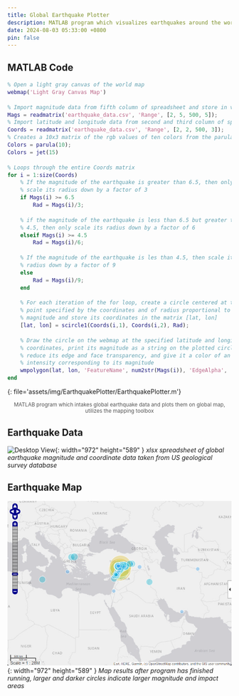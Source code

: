 ```yaml
---
title: Global Earthquake Plotter
description: MATLAB program which visualizes earthquakes around the world in a given time period.
date: 2024-08-03 05:33:00 +0800
pin: false
---
```


## MATLAB Code

```matlab
% Open a light gray canvas of the world map
webmap('Light Gray Canvas Map')

% Import magnitude data from fifth column of spreadsheet and store in variable the Mags
Mags = readmatrix('earthquake_data.csv', 'Range', [2, 5, 500, 5]);
% Import latitude and longitude data from second and third column of spreadsheet and store in the variable Coords
Coords = readmatrix('earthquake_data.csv', 'Range', [2, 2, 500, 3]);
% Creates a 10x3 matrix of the rgb values of ten colors from the parula colormap and stores it in the variable Colors
Colors = parula(10);
Colors = jet(15)

% Loops through the entire Coords matrix
for i = 1:size(Coords)
    % If the magnitude of the earthquake is greater than 6.5, then only
    % scale its radius down by a factor of 3
    if Mags(i) >= 6.5
        Rad = Mags(i)/3;

    % if the magnitude of the earthquake is less than 6.5 but greater than
    % 4.5, then only scale its radius down by a factor of 6
    elseif Mags(i) >= 4.5
        Rad = Mags(i)/6;

    % If the magnitude of the earthquake is les than 4.5, then scale its
    % radius down by a factor of 9
    else
        Rad = Mags(i)/9;
    end

    % For each iteration of the for loop, create a circle centered at the
    % point specified by the coordinates and of radius proportional to its
    % magnitude and store its coordinates in the matrix [lat, lon]
    [lat, lon] = scircle1(Coords(i,1), Coords(i,2), Rad);

    % Draw the circle on the webmap at the specified latitude and longitude
    % coordinates, print its magnitude as a string on the plotted circle,
    % reduce its edge and face transparency, and give it a color of an
    % intensity corresponding to its magnitude
    wmpolygon(lat, lon, 'FeatureName', num2str(Mags(i)), 'EdgeAlpha', .5, 'EdgeColor', 'white', 'FaceAlpha', .35, 'FaceColor', Colors(round(Mags(i)),:))
end
```
{: file='assets/img/EarthquakePlotter/EarthquakePlotter.m'}
<div style="text-align: center; font-size: smaller; color: #555;">
MATLAB program which intakes global earthquake data and plots them on global map, utilizes the mapping toolbox
</div>

## Earthquake Data

![Desktop View](/assets/img/ThermalImager/EarthquakeData.png){: width="972" height="589" }
_xlsx spreadsheet of global earthquake magnitude and coordinate data taken from US geological survey database_

## Earthquake Map

![Desktop View](/assets/img/EarthquakePlotter/EarthquakePlot.png){: width="972" height="589" }
_Map results after program has finished running, larger and darker circles indicate larger magnitude and impact areas_
